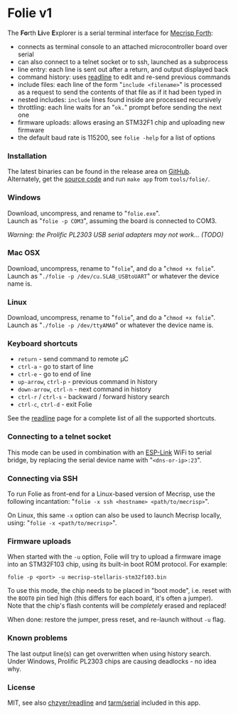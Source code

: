# Folie v1

The **Fo**rth **Li**ve **E**xplorer is a serial terminal interface for [Mecrisp Forth][MF]:

* connects as terminal console to an attached microcontroller board over serial
* can also connect to a telnet socket or to ssh, launched as a subprocess
* line entry: each line is sent out after a return, and output displayed back
* command history: uses [readline][RL] to edit and re-send previous commands
* include files: each line of the form "`include <filename>`" is processed  
  as a request to send the contents of that file as if it had been typed in
* nested includes: `include` lines found inside are processed recursively
* throttling: each line waits for an "`ok.`" prompt before sending the next one
* firmware uploads: allows erasing an STM32F1 chip and uploading new firmware
* the default baud rate is 115200, see `folie -help` for a list of options

### Installation

The latest binaries can be found in the release area on [GitHub][GH].  
Alternately, get the [source code][SC] and run `make app` from `tools/folie/`.

### Windows

Download, uncompress, and rename to "`folie.exe`".  
Launch as "`folie -p COM3`", assuming the board is connected to COM3.  

_Warning: the Prolific PL2303 USB serial adapters may not work... (TODO)_

### Mac OSX

Download, uncompress, rename to "`folie`", and do a "`chmod +x folie`".  
Launch as "`./folie -p /dev/cu.SLAB_USBtoUART`" or whatever the device name is.

### Linux

Download, uncompress, rename to "`folie`", and do a "`chmod +x folie`".  
Launch as "`./folie -p /dev/ttyAMA0`" or whatever the device name is.

### Keyboard shortcuts

* `return` - send command to remote µC
* `ctrl-a` - go to start of line
* `ctrl-e` - go to end of line
* `up-arrow`, `ctrl-p` - previous command in history
* `down-arrow`, `ctrl-n` - next command in history
* `ctrl-r` / `ctrl-s` - backward / forward history search
* `ctrl-c`, `ctrl-d` - exit Folie

See the [readline]() page for a complete list of all the supported shortcuts.

### Connecting to a telnet socket

This mode can be used in combination with an [ESP-Link][EL] WiFi to serial  
bridge, by replacing the serial device name with "`<dns-or-ip>:23`".

### Connecting via SSH

To run Folie as front-end for a Linux-based version of Mecrisp, use the  
following incantation: "`folie -x ssh <hostname> <path/to/mecrisp>`".

On Linux, this same `-x` option can also be used to launch Mecrisp locally,  
using: "`folie -x <path/to/mecrisp>`".

### Firmware uploads

When started with the `-u` option, Folie will try to upload a firmware image  
into an STM32F103 chip, using its built-in boot ROM protocol. For example:

    folie -p <port> -u mecrisp-stellaris-stm32f103.bin

To use this mode, the chip needs to be placed in "boot mode", i.e. reset with  
the `BOOT0` pin tied high (this differs for each board, it's often a jumper).  
Note that the chip's flash contents will be _completely_ erased and replaced!

When done: restore the jumper, press reset, and re-launch without `-u` flag.

### Known problems

The last output line(s) can get overwritten when using history search.  
Under Windows, Prolific PL2303 chips are causing deadlocks - no idea why.

### License

MIT, see also [chzyer/readline][LR] and [tarm/serial][LS] included in this app.

  [MF]: http://mecrisp.sourceforge.net
  [RL]: http://gopkg.in/readline.v1
  [GH]: https://github.com/jeelabs/embello/releases
  [SC]: https://github.com/jeelabs/embello
  [LR]: https://github.com/chzyer/readline/blob/v1.2/LICENSE
  [LS]: https://github.com/tarm/serial/blob/master/LICENSE
  [EL]: https://github.com/jeelabs/esp-link
